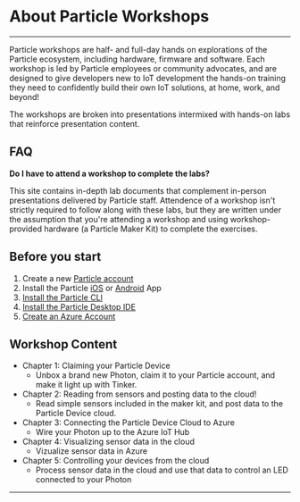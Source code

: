 # About Particle Workshops

---

Particle workshops are half- and full-day hands on explorations of the Particle ecosystem, including hardware, firmware and software. Each workshop is led by Particle employees or community advocates, and are designed to give developers new to IoT development the hands-on training they need to confidently build their own IoT solutions, at home, work, and beyond!

The workshops are broken into presentations intermixed with hands-on labs that reinforce presentation content.

## FAQ

**Do I have to attend a workshop to complete the labs?**

This site contains in-depth lab documents that complement in-person presentations delivered by Particle staff. Attendence of a workshop isn't strictly required to follow along with these labs, but they are written under the assumption that you're attending a workshop and using workshop-provided hardware (a Particle Maker Kit) to complete the exercises.

## Before you start

1.  Create a new [Particle account](https://login.particle.io/signup)
2.  Install the Particle [iOS](https://itunes.apple.com/us/app/particle-build-photon-electron/id991459054?ls=1&mt=8) or [Android](https://play.google.com/store/apps/details?id=io.particle.android.app) App
3.  [Install the Particle CLI](https://docs.particle.io/guide/getting-started/connect/photon/#install-the-particle-cli)
4.  [Install the Particle Desktop IDE](https://docs.particle.io/guide/tools-and-features/dev/)
5.  [Create an Azure Account](https://azure.com)

## Workshop Content

- Chapter 1: Claiming your Particle Device
  - Unbox a brand new Photon, claim it to your Particle account, and make it light up with Tinker.
- Chapter 2: Reading from sensors and posting data to the cloud!
  - Read simple sensors included in the maker kit, and post data to the Particle Device cloud.
- Chapter 3: Connecting the Particle Device Cloud to Azure
  - Wire your Photon up to the Azure IoT Hub
- Chapter 4: Visualizing sensor data in the cloud
  - Vizualize sensor data in Azure
- Chapter 5: Controlling your devices from the cloud
  - Process sensor data in the cloud and use that data to control an LED connected to your Photon

---

